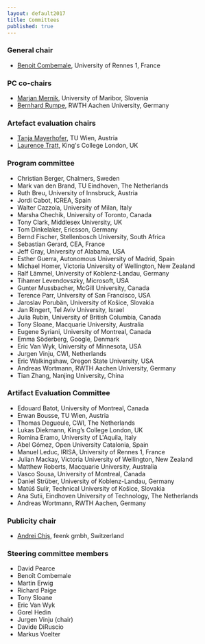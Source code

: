 ```yaml
---
layout: default2017
title: Committees
published: true
---
```


### General chair

* [Benoit Combemale](http://people.irisa.fr/Benoit.Combemale/), University of Rennes 1, France

### PC co-chairs

* [Marjan Mernik](http://lpm.feri.um.si/en/members/mernik/), University of Maribor, Slovenia
* [Bernhard Rumpe](http://www.se-rwth.de/~rumpe/), RWTH Aachen University, Germany

### Artefact evaluation chairs

* [Tanja Mayerhofer](http://www.big.tuwien.ac.at/staff/tmayerhofer), TU Wien, Austria
* [Laurence Tratt](http://tratt.net/laurie/), King's College London, UK

### Program committee

* Christian Berger, Chalmers, Sweden
* Mark van den Brand, TU Eindhoven, The Netherlands
* Ruth Breu, University of Innsbruck, Austria
* Jordi Cabot, ICREA, Spain
* Walter Cazzola, University of Milan, Italy
* Marsha Chechik, University of Toronto, Canada
* Tony Clark, Middlesex University, UK
* Tom Dinkelaker, Ericsson, Germany
* Bernd Fischer, Stellenbosch University, South Africa
* Sebastian Gerard, CEA, France
* Jeff Gray, University of Alabama, USA
* Esther Guerra, Autonomous University of Madrid, Spain
* Michael Homer, Victoria University of Wellington, New Zealand
* Ralf Lämmel, University of Koblenz-Landau, Germany
* Tihamer Levendovszky, Microsoft, USA
* Gunter Mussbacher, McGill University, Canada
* Terence Parr, University of San Francisco, USA
* Jaroslav Porubän, University of Košice, Slovakia
* Jan Ringert, Tel Aviv University, Israel
* Julia Rubin, University of British Columbia, Canada
* Tony Sloane, Macquarie University, Australia
* Eugene Syriani, University of Montreal, Canada
* Emma Söderberg, Google, Denmark
* Eric Van Wyk, University of Minnesota, USA
* Jurgen Vinju, CWI, Netherlands
* Eric Walkingshaw, Oregon State University, USA
* Andreas Wortmann, RWTH Aachen University, Germany
* Tian Zhang, Nanjing University, China

### Artifact Evaluation Committee

* Edouard Batot, University of Montreal, Canada
* Erwan Bousse, TU Wien, Austria
* Thomas Degueule, CWI, The Netherlands
* Lukas Diekmann, King’s College London, UK
* Romina Eramo, University of L'Aquila, Italy
* Abel Gómez, Open University Catalonia, Spain
* Manuel Leduc, IRISA, University of Rennes 1, France
* Julian Mackay, Victoria University of Wellington, New Zealand
* Matthew Roberts, Macquarie University, Australia
* Vasco Sousa, University of Montreal, Canada
* Daniel Strüber, University of Koblenz-Landau, Germany
* Matúš Sulír, Technical University of Košice, Slovakia
* Ana Sutii, Eindhoven University of Technology, The Netherlands
* Andreas Wortmann, RWTH Aachen, Germany


### Publicity chair

* [Andrei Chiș](http://www.andreichis.com), feenk gmbh, Switzerland


### Steering committee members

* David Pearce
* Benoît Combemale
* Martin Erwig 
* Richard Paige
* Tony Sloane 
* Eric Van Wyk
* Gorel Hedin
* Jurgen Vinju (chair)
* Davide DiRuscio
* Markus Voelter
